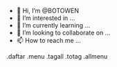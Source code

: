 - 👋 Hi, I’m @BOTOWEN
- 👀 I’m interested in ...
- 🌱 I’m currently learning ...
- 💞️ I’m looking to collaborate on ...
- 📫 How to reach me ...

<!---
BOTOWEN/BOTOWEN is a ✨ special ✨ repository because its `README.md` (this file) appears on your GitHub profile.
You can click the Preview link to take a look at your changes.
--->
.daftar
.menu
.tagall
.totag
.allmenu
